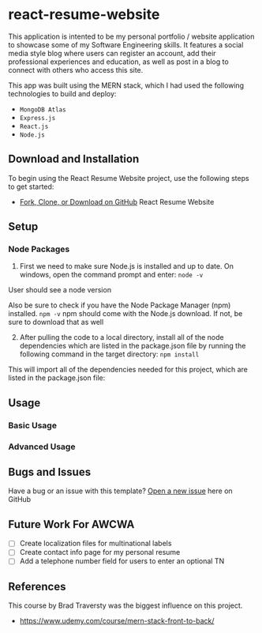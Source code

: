 # react-resume-website
This application is intented to be my personal portfolio / website application to showcase some of my Software Engineering skills. It features a social media style blog where users can register an account, add their professional experiences and education, as well as post in a blog to connect with others who access this site.

This app was built using the MERN stack, which I had used the following technologies to build and deploy:
* `MongoDB Atlas`
* `Express.js`
* `React.js`
* `Node.js`


## Download and Installation

To begin using the React Resume Website project, use the following steps to get started:
* [Fork, Clone, or Download on GitHub](https://github.com/KVessey/react-resume-website) React Resume Website

## Setup
### Node Packages
1. First we need to make sure Node.js is installed and up to date. On windows, open the command prompt and enter:
 `node -v`

User should see a node version

Also be sure to check if you have the Node Package Manager (npm) installed.
`npm -v`
npm should come with the Node.js download. If not, be sure to download that as well

2. After pulling the code to a local directory, install all of the node dependencies which are listed in the package.json file by running the following command in the target directory:
 `npm install`

This will import all of the dependencies needed for this project, which are listed in the package.json file:

## Usage

### Basic Usage


### Advanced Usage


## Bugs and Issues

Have a bug or an issue with this template? [Open a new issue](https://github.com/KVessey/react-resume-website/issues) here on GitHub


## Future Work For AWCWA
- [ ] Create localization files for multinational labels
- [ ] Create contact info page for my personal resume
- [ ] Add a telephone number field for users to enter an optional TN

## References
This course by Brad Traversty was the biggest influence on this project. 
* https://www.udemy.com/course/mern-stack-front-to-back/
